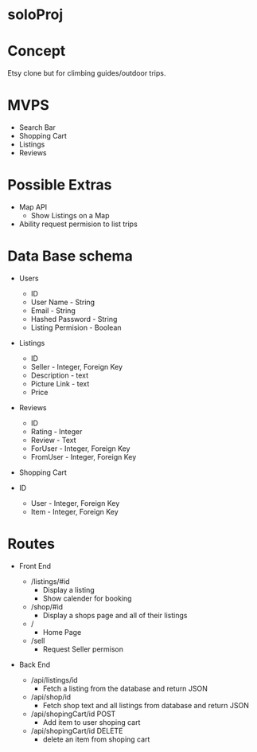# soloProj
  
  # Concept
  Etsy clone but for climbing guides/outdoor trips.
  
  # MVPS
  - Search Bar
  - Shopping Cart
  - Listings
  - Reviews
  
  # Possible Extras
  - Map API
    - Show Listings on a Map
  - Ability request permision to list trips
  
  # Data Base schema
  - Users
    - ID
    - User Name - String
    - Email - String
    - Hashed Password - String
    - Listing Permision - Boolean
    
  - Listings
    - ID 
    - Seller - Integer, Foreign Key
    - Description - text
    - Picture Link - text
    - Price
  
 - Reviews
    - ID
    - Rating - Integer
    - Review - Text
    - ForUser - Integer, Foreign Key
    - FromUser - Integer, Foreign Key
    
 - Shopping Cart
  - ID
    - User - Integer, Foreign Key
    - Item - Integer, Foreign Key
    
    
    
  
  # Routes 
  - Front End
    - /listings/#id
      - Display a listing
      - Show calender for booking
    - /shop/#id
      - Display a shops page and all of their listings
    - /
      - Home Page
    - /sell
      - Request Seller permison
      
  - Back End
    - /api/listings/id
      - Fetch a listing from the database and return JSON
    - /api/shop/id
      - Fetch shop text and all listings from database and return JSON
     - /api/shopingCart/id POST
        - Add item to user shoping cart
    - /api/shopingCart/id DELETE
      - delete an item from shoping cart
  
